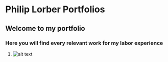 # Philip Lorber Portfolios

## Welcome to my portfolio

### Here you will find every relevant work for my labor experience

1. ![alt text](https://github.com/philipo0/portfolio/blob/main/images/test.png)
